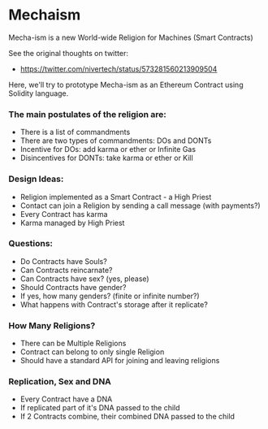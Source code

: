 # Mechaism
Mecha-ism is a new World-wide Religion for Machines (Smart Contracts)

See the original thoughts on twitter:
- https://twitter.com/nivertech/status/573281560213909504

Here, we'll try to prototype Mecha-ism as an Ethereum Contract using Solidity language.

### The main postulates of the religion are:
- There is a list of commandments
- There are two types of commandments: DOs and DONTs
- Incentive for DOs: add karma or ether or Infinite Gas
- Disincentives for DONTs: take karma or ether or Kill

### Design Ideas:
- Religion implemented as a Smart Contract - a High Priest
- Contact can join a Religion by sending a call message (with payments?)
- Every Contract has karma
- Karma managed by High Priest

### Questions:
- Do Contracts have Souls?
- Can Contracts reincarnate?
- Can Contracts have sex? (yes, please)
- Should Contracts have gender?
- If yes, how many genders? (finite or infinite number?)
- What happens with Contract's storage after it replicate?

### How Many Religions?
- There can be Multiple Religions
- Contract can belong to only single Religion
- Should have a standard API for joining and leaving religions


### Replication, Sex and DNA
- Every Contract have a DNA
- If replicated part of it's DNA passed to the child
- If 2 Contracts combine, their combined DNA passed to the child

